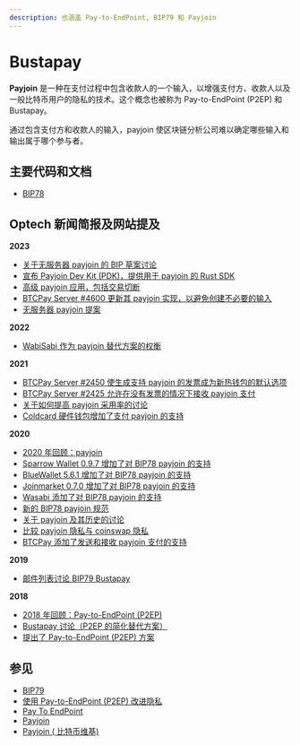 ```yaml
---
description: 也涵盖 Pay-to-EndPoint, BIP79 和 Payjoin
---
```


# Bustapay

**Payjoin** 是一种在支付过程中包含收款人的一个输入，以增强支付方、收款人以及一般比特币用户的隐私的技术。这个概念也被称为 Pay-to-EndPoint (P2EP) 和 Bustapay。

通过包含支付方和收款人的输入，payjoin 使区块链分析公司难以确定哪些输入和输出属于哪个参与者。

## 主要代码和文档

* [BIP78](https://github.com/bitcoin/bips/blob/master/bip-0078.mediawiki)

## Optech 新闻简报及网站提及

**2023**

* [关于无服务器 payjoin 的 BIP 草案讨论](https://bitcoinops.org/en/newsletters/2023/08/16/#serverless-payjoin)
* [宣布 Payjoin Dev Kit (PDK)，提供用于 payjoin 的 Rust SDK](https://bitcoinops.org/en/newsletters/2023/07/19/#payjoin-sdk-announced)
* [高级 payjoin 应用，包括交易切断](https://bitcoinops.org/en/newsletters/2023/05/17/#advanced-payjoin-applications)
* [BTCPay Server #4600 更新其 payjoin 实现，以避免创建不必要的输入](https://bitcoinops.org/en/newsletters/2023/02/15/#btcpay-server-4600)
* [无服务器 payjoin 提案](https://bitcoinops.org/en/newsletters/2023/02/01/#serverless-payjoin-proposal)

**2022**

* [WabiSabi 作为 payjoin 替代方案的权衡](https://bitcoinops.org/en/newsletters/2022/04/06/#wabisabi-alternative-to-payjoin)

**2021**

* [BTCPay Server #2450 使生成支持 payjoin 的发票成为新热钱包的默认选项](https://bitcoinops.org/en/newsletters/2021/06/23/#btcpay-server-2450)
* [BTCPay Server #2425 允许在没有发票的情况下接收 payjoin 支付](https://bitcoinops.org/en/newsletters/2021/04/21/#btcpay-server-2425)
* [关于如何提高 payjoin 采用率的讨论](https://bitcoinops.org/en/newsletters/2021/01/20/#payjoin-adoption)
* [Coldcard 硬件钱包增加了支付 payjoin 的支持](https://bitcoinops.org/en/newsletters/2021/01/20/#coldcard-adds-payjoin-signing)

**2020**

* [2020 年回顾：payjoin](https://bitcoinops.org/en/newsletters/2020/12/23/#payjoin)
* [Sparrow Wallet 0.9.7 增加了对 BIP78 payjoin 的支持](https://bitcoinops.org/en/newsletters/2020/11/18/#sparrow-wallet-adds-payment-batching-and-payjoin)
* [BlueWallet 5.6.1 增加了对 BIP78 payjoin 的支持](https://bitcoinops.org/en/newsletters/2020/10/21/#bluewallet-adds-payjoin)
* [Joinmarket 0.7.0 增加了对 BIP78 payjoin 的支持](https://bitcoinops.org/en/newsletters/2020/09/23/#joinmarket-0-7-0-adds-bip78-psbt)
* [Wasabi 添加了对 BIP78 payjoin 的支持](https://bitcoinops.org/en/newsletters/2020/08/19/#wasabi-adds-support-for-payjoin)
* [新的 BIP78 payjoin 规范](https://bitcoinops.org/en/newsletters/2020/07/01/#bips-923)
* [关于 payjoin 及其历史的讨论](https://bitcoinops.org/en/newsletters/2020/06/03/#payjoin-p2ep)
* [比较 payjoin 隐私与 coinswap 隐私](https://bitcoinops.org/en/newsletters/2020/06/03/#design-for-a-coinswap-implementation)
* [BTCPay 添加了发送和接收 payjoin 支付的支持](https://bitcoinops.org/en/newsletters/2020/04/22/#btcpay-adds-support-for-sending-and-receiving-payjoined-payments)

**2019**

* [邮件列表讨论 BIP79 Bustapay](https://bitcoinops.org/en/newsletters/2019/01/29/#post-about-bip79-p2ep-payjoin)

**2018**

* [2018 年回顾：Pay-to-EndPoint (P2EP)](https://bitcoinops.org/en/newsletters/2018/12/28/#p2ep)
* [Bustapay 讨论（P2EP 的简化替代方案）](https://bitcoinops.org/en/newsletters/2018/09/18/#bustapay-discussion)
* [提出了 Pay-to-EndPoint (P2EP) 方案](https://bitcoinops.org/en/newsletters/2018/08/14/#pay-to-end-point-p2ep-idea-proposed)

## 参见

* [BIP79](https://github.com/bitcoin/bips/blob/master/bip-0079.mediawiki)
* [使用 Pay-to-EndPoint (P2EP) 改进隐私](https://blockstream.com/2018/08/08/en-improving-privacy-using-pay-to-endpoint/)
* [Pay To EndPoint](https://medium.com/@nopara73/pay-to-endpoint-56eb05d3cac6)
* [Payjoin](https://joinmarket.me/blog/blog/payjoin/)
* [Payjoin ( 比特币维基)](https://en.bitcoin.it/wiki/PayJoin)
